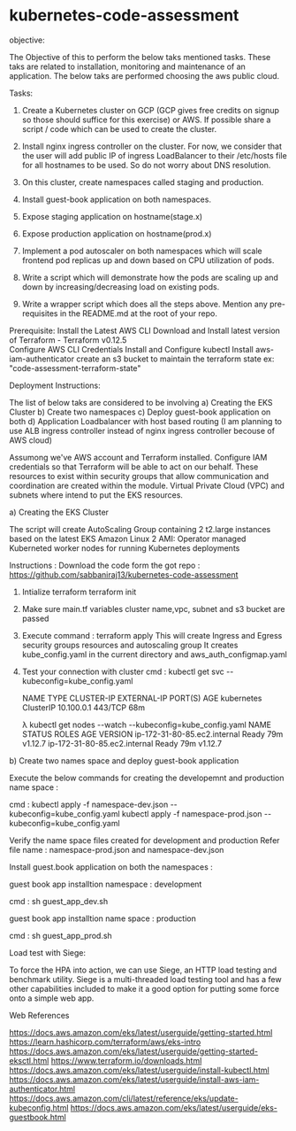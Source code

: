 # kubernetes-code-assessment

objective:

The Objective of this to perform the below taks mentioned tasks. These taks are related to installation, monitoring and maintenance of an application. The below taks are performed choosing the aws public cloud. 

Tasks:

1. Create a Kubernetes cluster on GCP (GCP gives free credits on signup so those should suffice for this exercise) or AWS. If possible share a script / code which can be used to create the cluster.

2. Install nginx ingress controller on the cluster. For now, we consider that the user will add public IP of ingress LoadBalancer to their /etc/hosts file for all hostnames to be used. So do not worry about DNS resolution.

3. On this cluster, create namespaces called staging and production. 

4. Install guest-book application on both namespaces.

5. Expose staging application on hostname(stage.x)

6. Expose production application on hostname(prod.x)

7. Implement a pod autoscaler on both namespaces which will scale frontend pod replicas up and down based on CPU utilization of pods. 

8. Write a script which will demonstrate how the pods are scaling up and down by increasing/decreasing load on existing pods.

9. Write a wrapper script which does all the steps above. Mention any pre-requisites in the README.md at the root of your repo.

Prerequisite:
Install the Latest AWS CLI
Download and Install latest version of Terraform - Terraform v0.12.5	
Configure AWS CLI Credentials
Install and Configure kubectl 
Install aws-iam-authenticator
create an s3 bucket to maintain the terraform state ex: "code-assessment-terraform-state"

Deployment Instructions:

The list of below taks are considered to be involving 
a) Creating the EKS Cluster
b) Create two namespaces 
c) Deploy guest-book application on both
d) Application Loadbalancer with host based routing (I am planning to use ALB ingress controller instead of nginx ingress controller becouse of AWS cloud)

Assumong we've AWS account and Terraform installed. Configure IAM credentials so that Terraform will be able to act on our behalf.
These resources to exist within security groups that allow communication and coordination are created within the module.
Virtual Private Cloud (VPC) and subnets where intend to put the EKS resources.

a) Creating the EKS Cluster

The script will create AutoScaling Group containing 2 t2.large instances based on the latest EKS Amazon Linux 2 AMI: Operator managed Kuberneted worker nodes for running Kubernetes deployments



Instructions :
Download the code form the got repo : https://github.com/sabbaniraj13/kubernetes-code-assessment

1. Intialize terraform
	terraform init

2. Make sure main.tf variables cluster name,vpc, subnet and s3 bucket are passed

3. Execute command : terraform apply
   This will create Ingress and Egress security groups resources and autoscaling group 
   It creates kube_config.yaml in the current directory and aws_auth_configmap.yaml

4. Test your connection with cluster
   cmd : kubectl get svc --kubeconfig=kube_config.yaml
   
	NAME         TYPE        CLUSTER-IP   EXTERNAL-IP   PORT(S)   AGE
	kubernetes   ClusterIP   10.100.0.1   <none>        443/TCP   68m

    λ kubectl get nodes --watch --kubeconfig=kube_config.yaml
	NAME                           STATUS   ROLES    AGE   VERSION
	ip-172-31-80-85.ec2.internal   Ready    <none>   79m   v1.12.7
	ip-172-31-80-85.ec2.internal   Ready   <none>   79m   v1.12.7

    
b) Create two names space and deploy guest-book application

Execute the below commands for creating the developemnt and production name space :

   cmd : kubectl apply -f namespace-dev.json --kubeconfig=kube_config.yaml
         kubectl apply -f namespace-prod.json --kubeconfig=kube_config.yaml

Verify the name space files created for development and production Refer file name : namespace-prod.json and namespace-dev.json

Install guest.book application on both the namespaces :

guest book app installtion namespace : development

   cmd : sh guest_app_dev.sh

guest book app installtion name space : production
  
   cmd : sh guest_app_prod.sh


Load test with Siege:

To force the HPA into action, we can use Siege, an HTTP load testing and benchmark utility. Siege is a multi-threaded load testing tool and has a few other capabilities included to make it a good option for putting some force onto a simple web app.

Web References

https://docs.aws.amazon.com/eks/latest/userguide/getting-started.html
https://learn.hashicorp.com/terraform/aws/eks-intro
https://docs.aws.amazon.com/eks/latest/userguide/getting-started-eksctl.html
https://www.terraform.io/downloads.html
https://docs.aws.amazon.com/eks/latest/userguide/install-kubectl.html
https://docs.aws.amazon.com/eks/latest/userguide/install-aws-iam-authenticator.html
https://docs.aws.amazon.com/cli/latest/reference/eks/update-kubeconfig.html
https://docs.aws.amazon.com/eks/latest/userguide/eks-guestbook.html
